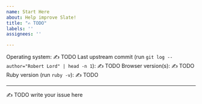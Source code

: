 ```yaml
---
name: Start Here
about: Help improve Slate!
title: "✍️ TODO"
labels: ''
assignees: ''

---
```


Operating system: ✍️ TODO
Last upstream commit (run `git log --author="Robert Lord" | head -n 1`): ✍️ TODO
Browser version(s): ✍️ TODO
Ruby version (run `ruby -v`):  ✍️ TODO

---

✍️ TODO write your issue here
